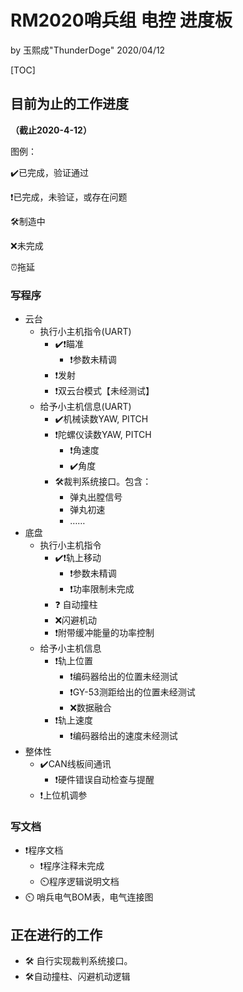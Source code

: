 # RM2020哨兵组 电控 进度板

by 玉熙成"ThunderDoge" 2020/04/12

[TOC]



## 目前为止的工作进度

**（截止2020-4-12）**

图例：

:heavy_check_mark:已完成，验证通过

:exclamation: ​已完成，未验证，或存在问题

:hammer_and_wrench:制造中​ 

:x:未完成

:alarm_clock:拖延



### 写程序

- 云台
  - 执行小主机指令(UART)
    - :heavy_check_mark::exclamation:瞄准
      - :exclamation:参数未精调
    - :exclamation:发射
    - :exclamation:双云台模式【未经测试】
  - 给予小主机信息(UART)
    - :heavy_check_mark:机械读数YAW, PITCH
    - :exclamation:陀螺仪读数YAW, PITCH
      - :exclamation:角速度
      - :heavy_check_mark:角度
    - :hammer_and_wrench: ​裁判系统接口。包含：
      - 弹丸出膛信号
      - 弹丸初速
      - ……
- 底盘
  - 执行小主机指令
    - :heavy_check_mark::exclamation:轨上移动
      - :exclamation:参数未精调
      - :exclamation:功率限制未完成
    - :question: ​自动撞柱
    - :x:闪避机动
    - :exclamation:附带缓冲能量的功率控制
  - 给予小主机信息
    - :exclamation:轨上位置
      - :exclamation:编码器给出的位置未经测试
      - :exclamation:GY-53测距给出的位置未经测试
      - :x:数据融合
    - :exclamation:轨上速度
      - :exclamation:编码器给出的速度未经测试
- 整体性
  - :heavy_check_mark:CAN线板间通讯
    -  :exclamation:硬件错误自动检查与提醒
  - :exclamation:上位机调参

### 写文档

- :exclamation:程序文档 
  - :exclamation:程序注释未完成
  - :timer_clock: ​程序逻辑说明文档 
- :timer_clock: 哨兵电气BOM表，电气连接图

## 正在进行的工作

- :hammer_and_wrench: 自行实现裁判系统接口。
- :hammer_and_wrench:自动撞柱、闪避机动逻辑